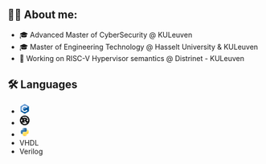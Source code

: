 ## 👨‍💻 About me:

- 🎓 Advanced Master of CyberSecurity @ KULeuven
- 🎓 Master of Engineering Technology @ Hasselt University & KULeuven
- 🔭 Working on RISC-V Hypervisor semantics @ Distrinet - KULeuven

## 🛠️ Languages

- <img src="https://github.com/devicons/devicon/blob/master/icons/c/c-original.svg" title="C" width="20" height="20"/>
- <img src="https://github.com/devicons/devicon/blob/master/icons/rust/rust-plain.svg" title="Rust" width="20" height="20"/>
- <img src="https://github.com/devicons/devicon/blob/master/icons/python/python-original.svg" title="Python" width="20" height="20"/>
- VHDL
- Verilog
